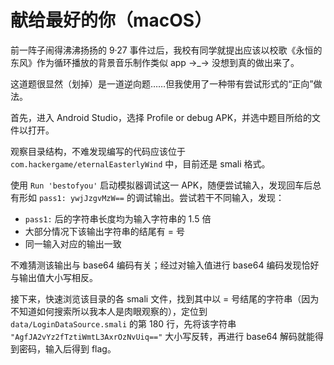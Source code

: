 # 献给最好的你（macOS）

前一阵子闹得沸沸扬扬的 9·27 事件过后，我校有同学就提出应该以校歌《永恒的东风》作为循环播放的背景音乐制作类似 app →_→ 没想到真的做出来了。

这道题很显然（划掉）是一道逆向题……但我使用了一种带有尝试形式的“正向”做法。

首先，进入 Android Studio，选择 Profile or debug APK，并选中题目所给的文件以打开。

观察目录结构，不难发现编写的代码应该位于 `com.hackergame/eternalEasterlyWind` 中，目前还是 smali 格式。

使用 `Run 'bestofyou'` 启动模拟器调试这一 APK，随便尝试输入，发现回车后总有形如 `pass1: ywjJzgvMzW==` 的调试输出。尝试若干不同输入，发现：

-  `pass1:` 后的字符串长度均为输入字符串的 1.5 倍
-  大部分情况下该输出字符串的结尾有 = 号
-  同一输入对应的输出一致

不难猜测该输出与 base64 编码有关；经过对输入值进行 base64 编码发现恰好与输出值大小写相反。

接下来，快速浏览该目录的各 smali 文件，找到其中以 = 号结尾的字符串（因为不知道如何搜索所以我本人是肉眼观察的），定位到 `data/LoginDataSource.smali` 的第 180 行，先将该字符串 `"AgfJA2vYz2fTztiWmtL3AxrOzNvUiq=="` 大小写反转，再进行 base64 解码就能得到密码，输入后得到 flag。